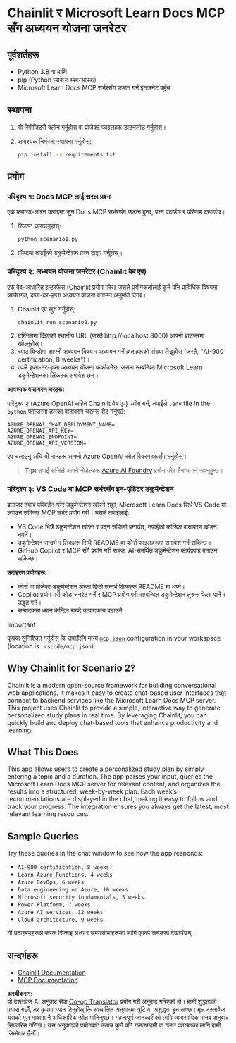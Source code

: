 <!--
CO_OP_TRANSLATOR_METADATA:
{
  "original_hash": "a05fb941810e539147fec53aaadbb6fd",
  "translation_date": "2025-06-21T14:28:45+00:00",
  "source_file": "09-CaseStudy/docs-mcp/solution/python/README.md",
  "language_code": "ne"
}
-->
# Chainlit र Microsoft Learn Docs MCP सँग अध्ययन योजना जनरेटर

## पूर्वशर्तहरू

- Python 3.8 वा माथि
- pip (Python प्याकेज व्यवस्थापक)
- Microsoft Learn Docs MCP सर्भरसँग जडान गर्न इन्टरनेट पहुँच

## स्थापना

1. यो रिपोजिटरी क्लोन गर्नुहोस् वा प्रोजेक्ट फाइलहरू डाउनलोड गर्नुहोस्।
2. आवश्यक निर्भरता स्थापना गर्नुहोस्:

   ```bash
   pip install -r requirements.txt
   ```

## प्रयोग

### परिदृश्य १: Docs MCP लाई सरल प्रश्न

एक कमाण्ड-लाइन क्लाइन्ट जुन Docs MCP सर्भरसँग जडान हुन्छ, प्रश्न पठाउँछ र परिणाम देखाउँछ।

1. स्क्रिप्ट चलाउनुहोस्:
   ```bash
   python scenario1.py
   ```
2. प्रॉम्प्टमा तपाईंको डकुमेन्टेशन प्रश्न टाइप गर्नुहोस्।

### परिदृश्य २: अध्ययन योजना जनरेटर (Chainlit वेब एप)

एक वेब-आधारित इन्टरफेस (Chainlit प्रयोग गरेर) जसले प्रयोगकर्तालाई कुनै पनि प्राविधिक विषयमा व्यक्तिगत, हप्ता-दर-हप्ता अध्ययन योजना बनाउन अनुमति दिन्छ।

1. Chainlit एप सुरु गर्नुहोस्:
   ```bash
   chainlit run scenario2.py
   ```
2. टर्मिनलमा दिइएको स्थानीय URL (जस्तै http://localhost:8000) आफ्नो ब्राउजरमा खोल्नुहोस्।
3. च्याट विन्डोमा आफ्नो अध्ययन विषय र अध्ययन गर्ने हप्ताहरूको संख्या लेख्नुहोस् (जस्तै, "AI-900 certification, 8 weeks")।
4. एपले हप्ता-दर-हप्ता अध्ययन योजना फर्काउनेछ, जसमा सम्बन्धित Microsoft Learn डकुमेन्टेशनका लिंकहरू समावेश छन्।

**आवश्यक वातावरण चरहरू:**

परिदृश्य २ (Azure OpenAI सहित Chainlit वेब एप) प्रयोग गर्न, तपाईंले `.env` file in the `python` फोल्डरमा तलका वातावरण चरहरू सेट गर्नुपर्छ:

```
AZURE_OPENAI_CHAT_DEPLOYMENT_NAME=
AZURE_OPENAI_API_KEY=
AZURE_OPENAI_ENDPOINT=
AZURE_OPENAI_API_VERSION=
```

एप चलाउनु अघि यी मानहरू आफ्नो Azure OpenAI स्रोत विवरणहरूसँग भर्नुहोस्।

> **Tip:** तपाईं सजिलै आफ्नै मोडेलहरू [Azure AI Foundry](https://ai.azure.com/) प्रयोग गरेर तैनाथ गर्न सक्नुहुन्छ।

### परिदृश्य ३: VS Code मा MCP सर्भरसँग इन-एडिटर डकुमेन्टेशन

ब्राउजर ट्याब परिवर्तन गरेर डकुमेन्टेशन खोज्ने सट्टा, Microsoft Learn Docs सिधै VS Code मा ल्याउन सकिन्छ MCP सर्भर प्रयोग गरी। यसले तपाईंलाई:
- VS Code भित्रै डकुमेन्टेशन खोज्न र पढ्न सजिलो बनाउँछ, तपाईंको कोडिङ वातावरण छोड्न नपर्ने।
- डकुमेन्टेशन सन्दर्भ र लिंकहरू सिधै README वा कोर्स फाइलहरूमा समावेश गर्न सकिन्छ।
- GitHub Copilot र MCP सँगै प्रयोग गरी सहज, AI-समर्थित डकुमेन्टेशन कार्यप्रवाह बनाउन सकिन्छ।

**उदाहरण प्रयोगहरू:**
- कोर्स वा प्रोजेक्ट डकुमेन्टेशन लेख्दा छिटो सन्दर्भ लिंकहरू README मा थप्ने।
- Copilot प्रयोग गरी कोड जनरेट गर्ने र MCP प्रयोग गरी सम्बन्धित डकुमेन्टेशन तुरुन्त फेला पार्ने र उद्धृत गर्ने।
- सम्पादकमा ध्यान केन्द्रित राख्दै उत्पादकत्व बढाउने।

> [!IMPORTANT]
> कृपया सुनिश्चित गर्नुहोस् कि तपाईंसँग मान्य [`mcp.json`](../../../../../../09-CaseStudy/docs-mcp/solution/scenario3/mcp.json) configuration in your workspace (location is `.vscode/mcp.json`).

## Why Chainlit for Scenario 2?

Chainlit is a modern open-source framework for building conversational web applications. It makes it easy to create chat-based user interfaces that connect to backend services like the Microsoft Learn Docs MCP server. This project uses Chainlit to provide a simple, interactive way to generate personalized study plans in real time. By leveraging Chainlit, you can quickly build and deploy chat-based tools that enhance productivity and learning.

## What This Does

This app allows users to create a personalized study plan by simply entering a topic and a duration. The app parses your input, queries the Microsoft Learn Docs MCP server for relevant content, and organizes the results into a structured, week-by-week plan. Each week’s recommendations are displayed in the chat, making it easy to follow and track your progress. The integration ensures you always get the latest, most relevant learning resources.

## Sample Queries

Try these queries in the chat window to see how the app responds:

- `AI-900 certification, 8 weeks`
- `Learn Azure Functions, 4 weeks`
- `Azure DevOps, 6 weeks`
- `Data engineering on Azure, 10 weeks`
- `Microsoft security fundamentals, 5 weeks`
- `Power Platform, 7 weeks`
- `Azure AI services, 12 weeks`
- `Cloud architecture, 9 weeks`

यी उदाहरणहरूले फरक सिकाइ लक्ष्य र समयसीमाहरूका लागि एपको लचकता देखाउँछन्।

## सन्दर्भहरू

- [Chainlit Documentation](https://docs.chainlit.io/)
- [MCP Documentation](https://github.com/MicrosoftDocs/mcp)

**अस्वीकरण**:  
यो दस्तावेज AI अनुवाद सेवा [Co-op Translator](https://github.com/Azure/co-op-translator) प्रयोग गरी अनुवाद गरिएको हो। हामी शुद्धताको प्रयास गर्छौं, तर कृपया ध्यान दिनुहोस् कि स्वचालित अनुवादमा त्रुटि वा अशुद्धता हुन सक्छ। मूल दस्तावेज यसको मूल भाषामा नै अधिकारिक स्रोत मानिनुपर्छ। महत्वपूर्ण जानकारीको लागि व्यावसायिक मानव अनुवाद सिफारिस गरिन्छ। यस अनुवादको प्रयोगबाट उत्पन्न कुनै पनि गलतफहमी वा गलत व्याख्याका लागि हामी जिम्मेवार छैनौं।